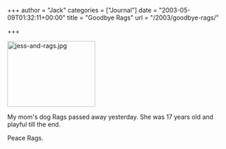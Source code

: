 +++
author = "Jack"
categories = ["Journal"]
date = "2003-05-09T01:32:11+00:00"
title = "Goodbye Rags"
url = "/2003/goodbye-rags/"

+++

<img alt="jess-and-rags.jpg" src="https://www.jackbaty.com/images/jess-and-rags.jpg" width="200" height="150" border="0" />

My mom's dog Rags passed away yesterday. She was 17 years old and playful till the end.

Peace Rags.